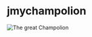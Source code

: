 # jmychampolion
![The great Champolion](http://upload.wikimedia.org/wikipedia/commons/thumb/6/6c/Leon_Cogniet_-_Jean-Francois_Champollion.jpg/220px-Leon_Cogniet_-_Jean-Francois_Champollion.jpg)
